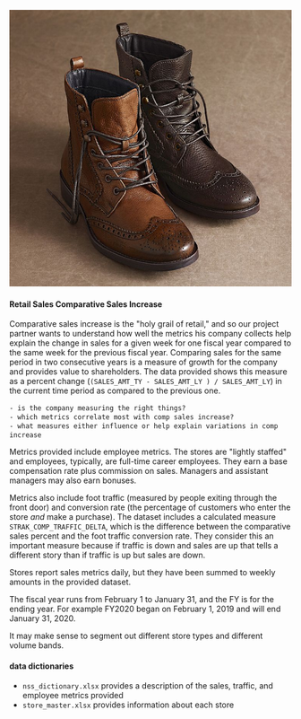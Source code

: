 <p align="center">
    <img src="./shoes.jpg" alt="logo" width="536" height="493"/>
</p>

#### Retail Sales Comparative Sales Increase

Comparative sales increase is the "holy grail of retail," and so our project partner wants to understand how well the metrics his company collects help explain the change in sales for a given week for one fiscal year compared to the same week for the previous fiscal year. Comparing sales for the same period in two consecutive years is a measure of growth for the company and provides value to shareholders. The data provided shows this measure as a percent change (`(SALES_AMT_TY - SALES_AMT_LY ) / SALES_AMT_LY`) in the current time period as compared to the previous one.  

    - is the company measuring the right things?
    - which metrics correlate most with comp sales increase?
    - what measures either influence or help explain variations in comp increase

Metrics provided include employee metrics. The stores are "lightly staffed" and employees, typically, are full-time career employees. They earn a base compensation rate plus commission on sales. Managers and assistant managers may also earn bonuses.

Metrics also include foot traffic (measured by people exiting through the front door) and conversion rate (the percentage of customers who enter the store _and_ make a purchase). The dataset includes a calculated measure
`STRAK_COMP_TRAFFIC_DELTA`, which is the difference between the comparative sales percent and the foot traffic conversion rate. They consider this an important measure because if traffic is down and sales are up that tells a different story than if traffic is up but sales are down.

Stores report sales metrics daily, but they have been summed to weekly amounts in the provided dataset.

The fiscal year runs from February 1 to January 31, and the FY is for the ending year. For example FY2020 began on February 1, 2019 and will end January 31, 2020.

It may make sense to segment out different store types and different volume bands.

#### data dictionaries
 - `nss_dictionary.xlsx` provides a description of the sales, traffic, and employee metrics provided
 - `store_master.xlsx` provides information about each store